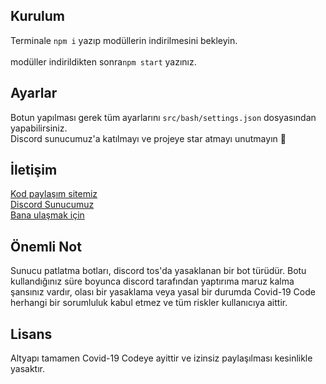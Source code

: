 ## Kurulum
Terminale ```npm i```
yazıp modüllerin indirilmesini bekleyin. 
<br>
<br> 
modüller indirildikten sonra```npm start``` yazınız.

## Ayarlar
Botun yapılması gerek tüm ayarlarını `src/bash/settings.json` dosyasından yapabilirsiniz.
<br>
Discord sunucumuz'a katılmayı ve projeye star atmayı unutmayın 👋

## İletişim

[Kod paylaşım sitemiz](https://covid-19code.xyz/) <br>
[Discord Sunucumuz](https://discord.gg/mztsyWR3QU) <br>
[Bana ulaşmak için](https://discord.com/users/673210759274299413) <br>

## Önemli Not

Sunucu patlatma botları, discord tos'da yasaklanan bir bot türüdür. Botu kullandığınız süre boyunca discord tarafından yaptırıma maruz kalma şansınız vardır, olası bir yasaklama veya yasal bir durumda Covid-19 Code herhangi bir sorumluluk kabul etmez ve tüm riskler kullanıcıya aittir.

## Lisans

Altyapı tamamen Covid-19 Codeye ayittir ve izinsiz paylaşılması kesinlikle yasaktır.
